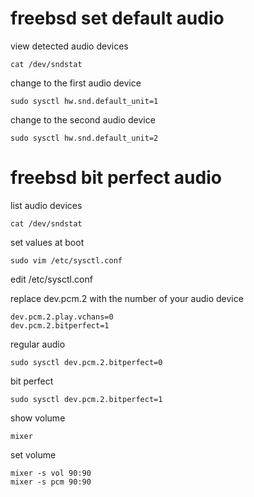 # freebsd set default audio

view detected audio devices

```
cat /dev/sndstat
```

change to the first audio device

```
sudo sysctl hw.snd.default_unit=1
```

change to the second audio device

```
sudo sysctl hw.snd.default_unit=2
```

# freebsd bit perfect audio 

list audio devices

```
cat /dev/sndstat
```

set values at boot

```
sudo vim /etc/sysctl.conf
```

edit /etc/sysctl.conf

replace dev.pcm.2 with the number of your audio device

```
dev.pcm.2.play.vchans=0
dev.pcm.2.bitperfect=1
```

regular audio

```
sudo sysctl dev.pcm.2.bitperfect=0
```

bit perfect

```
sudo sysctl dev.pcm.2.bitperfect=1
```


show volume

```
mixer
```

set volume

```
mixer -s vol 90:90
mixer -s pcm 90:90
```

